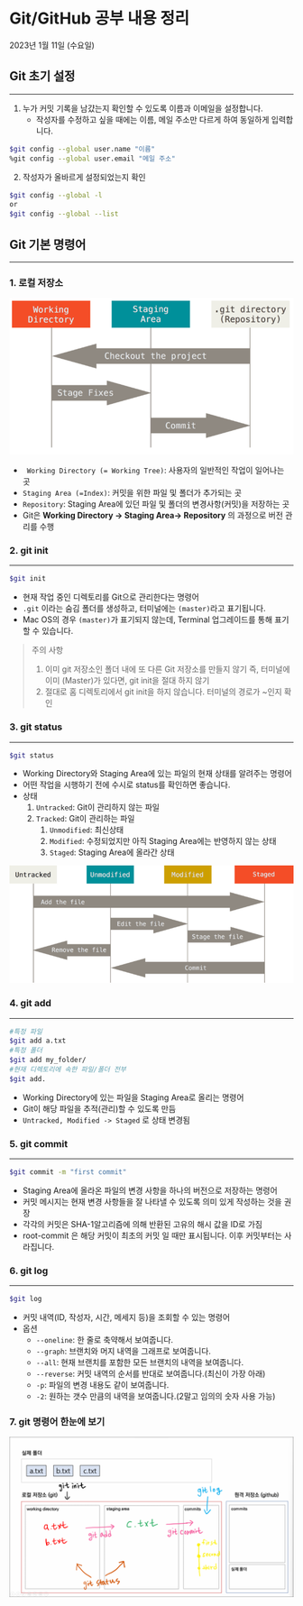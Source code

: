 # Git/GitHub 공부 내용 정리
2023년 1월 11일 (수요일)

## Git 초기 설정
---
1. 누가 커밋 기록을 남걌는지 확인할 수 있도록 이름과 이메일을 설정합니다.
    - 작성자를 수정하고 싶을 때에는 이름, 메일 주소만 다르게 하여 동일하게 입력합니다.
```bash
$git config --global user.name "이름"
%git config --global user.email "메일 주소"
```
2. 작성자가 올바르게 설정되었는지 확인
```bash
$git config --global -l
or
$git config --global --list
```

## Git 기본 명령어
---
### 1. 로컬 저장소
![로컬저장소](./img/git_img1.png)
- ``` Working Directory (= Working Tree)```: 사용자의 일반적인 작업이 일어나는 곳
- ```Staging Area (=Index)```: 커밋을 위한 파일 및 폴더가 추가되는 곳
- ```Repository```: Staging Area에 있던 파일 및 폴더의 변경사항(커밋)을 저장하는 곳
- Git은 **Working Directory -> Staging Area-> Repository** 의 과정으로 버전 관리를 수행 


### 2. git init
---
 ```bash
 $git init
```
- 현재 작업 중인 디렉토리를 Git으로 관리한다는 명령어
- ```.git``` 이라는 숨김 폴더를 생성하고, 터미널에는 ```(master)```라고 표기됩니다.
- Mac OS의 경우 ```(master)```가 표기되지 않는데, Terminal 업그레이드를 통해 표기할 수 있습니다.
> 주의 사항
> 1. 이미 git 저장소인 폴더 내에 또 다른 Git 저장소를 만들지 않기 
> 즉, 터미널에 이미 (Master)가 있다면, git init을 절대 하지 않기 
> 2. 절대로 홈 디렉토리에서 git init을 하지 않습니다. 터미널의 경로가 ~인지 확인


### 3. git status
---
```bash
$git status
```
- Working Directory와 Staging Area에 있는 파일의 현재 상태를 알려주는 명령어
- 어떤 작업을 시행하기 전에 수시로 status를 확인하면 좋습니다.
- 상태
  1. ```Untracked```: Git이 관리하지 않는 파일
  2. ```Tracked```: Git이 관리하는 파일
     1. ```Unmodified```: 최신상태
     2. ```Modified```: 수정되었지만 아직 Staging Area에는 반영하지 않는 상태
     3. ```Staged```: Staging Area에 올라간 상태
   
![git status 명령어](./img/git_img2.png)

### 4. git add
---
```bash
#특정 파일
$git add a.txt
#특정 폴더
$git add my_folder/
#현재 디렉토리에 속한 파일/폴더 전부
$git add.
```
- Working Directory에 있는 파일을 Staging Area로 올리는 명령어
- Git이 해당 파일을 추적(관리)할 수 있도록 만듬
- ```Untracked, Modified -> Staged``` 로 상태 변경됨


### 5. git commit
---
```bash
$git commit -m "first commit"
```
- Staging Area에 올라온 파일의 변경 사항을 하나의 버전으로 저장하는 명령어
- 커밋 메시지는 현재 변경 사항들을 잘 나타낼 수 있도록 의미 있게 작성하는 것을 권장
- 각각의 커밋은 SHA-1알고리즘에 의해 반환된 고유의 해시 값을 ID로 가짐
- root-commit 은 해당 커밋이 최초의 커밋 일 때만 표시됩니다. 이후 커밋부터는 사라집니다.


### 6. git log
---
```bash
$git log
```
- 커밋 내역(ID, 작성자, 시간, 메세지 등)을 조회할 수 있는 명령어
- 옵션
  - ```--oneline```: 한 줄로 축약해서 보여줍니다.
  - ```--graph```: 브랜치와 머지 내역을 그래프로 보여줍니다.
  - ```--all```: 현재 브랜치를 포함한 모든 브랜치의 내역을 보여줍니다.
  - ```--reverse```: 커밋 내역의 순서를 반대로 보여줍니다.(최신이 가장 아래)
  - ```-p```: 파일의 변경 내용도 같이 보여줍니다.
  - ```-2```: 원하는 갯수 만큼의 내역을 보여줍니다.(2말고 임의의 숫자 사용 가능)


### 7. git 명령어 한눈에 보기
![git 명령어](./img/git_img3.png)